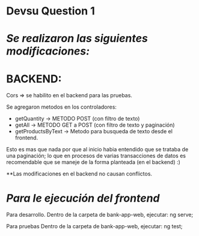 # Devsu Question 1

# *Se realizaron las siguientes modificaciones:*
  # **BACKEND**:
  Cors => se habilito en el backend para las pruebas.

  Se agregaron metodos en los controladores:
  - getQuantity -> METODO POST (con filtro de texto)
  - getAll -> METODO GET a POST (con filtro de texto y paginación)
  - getProductsByText -> Metodo para busqueda de texto desde el frontend.

  Esto es mas que nada por que al inicio habia entendido que se trataba de una paginación; lo que en procesos de varias transacciones de datos es recomendable que se maneje de la forma planteada (en el backend) :)

  **Las modificaciones en el backend no causan conflictos.


# *Para le ejecución del frontend*
  Para desarrollo.
  Dentro de la carpeta de bank-app-web, ejecutar:
    ng serve;

  Para pruebas
  Dentro de la carpeta de bank-app-web, ejecutar:
    ng test;
